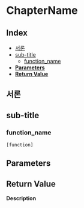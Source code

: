 <h1> ChapterName </h1>

<h2> Index </h2>

- [서론](#서론)
- [sub-title](#sub-title)
	- [function\_name](#function_name)
- [**Parameters**](#parameters)
- [**Return Value**](#return-value)


## 서론




## sub-title
### function_name
	[function]
**Parameters**
- 

**Return Value**
- 

**Description**  

